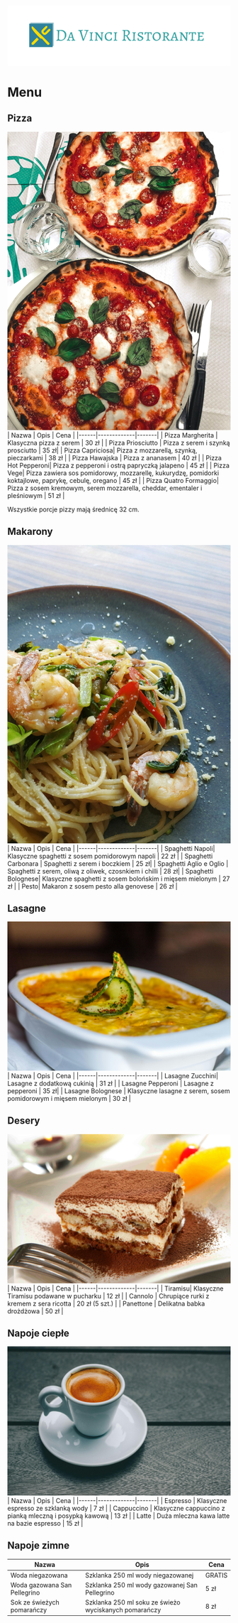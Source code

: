 ![logo](img/logo.png)
# Menu

## Pizza
![pizza](img/pizza.jpg)
| Nazwa | Opis | Cena |
|------|-------------|-------|
| Pizza Margherita | Klasyczna pizza z serem | 30 zł |
| Pizza Priosciutto | Pizza z serem i szynką prosciutto | 35 zł|
| Pizza Capriciosa| Pizza z mozzarellą, szynką, pieczarkami | 38 zł |
| Pizza Hawajska | Pizza z ananasem | 40 zł |
| Pizza Hot Pepperoni| Pizza z pepperoni i ostrą papryczką jalapeno | 45 zł |
| Pizza Vege| Pizza zawiera sos pomidorowy, mozzarellę, kukurydzę, pomidorki koktajlowe, paprykę, cebulę, oregano | 45 zł |
| Pizza Quatro Formaggio| Pizza z sosem kremowym, serem mozzarella, cheddar, ementaler i pleśniowym | 51 zł |

Wszystkie porcje pizzy mają średnicę 32 cm.

## Makarony
![spaghetti](img/spaghetti.jpg)
| Nazwa | Opis | Cena |
|------|-------------|-------|
| Spaghetti Napoli| Klasyczne spaghetti z sosem pomidorowym napoli | 22 zł |
| Spaghetti Carbonara | Spaghetti z serem i boczkiem | 25 zł|
| Spaghetti Aglio e Oglio | Spaghetti z serem, oliwą z oliwek, czosnkiem i chilli | 28 zł|
| Spaghetti Bolognese| Klasyczne spaghetti z sosem bolońskim i mięsem mielonym | 27 zł |
| Pesto| Makaron z sosem pesto alla genovese | 26 zł |

## Lasagne
![lasagne](img/lasagne.jpg)
| Nazwa | Opis | Cena |
|------|-------------|-------|
| Lasagne Zucchini| Lasagne z dodatkową cukinią | 31 zł |
| Lasagne Pepperoni | Lasagne z pepperoni | 35 zł|
| Lasagne Bolognese | Klasyczne lasagne z serem, sosem pomidorowym i mięsem mielonym | 30 zł |

## Desery
![desery](img/desery.jpg)
| Nazwa | Opis | Cena |
|------|-------------|-------|
| Tiramisu| Klasyczne Tiramisu podawane w pucharku | 12 zł |
| Cannolo | Chrupiące rurki z kremem z sera ricotta | 20 zł (5 szt.) |
| Panettone | Delikatna babka drożdżowa | 50 zł |

## Napoje ciepłe
![napoje ciepłe](img/napoje-c.jpg)
| Nazwa | Opis | Cena |
|------|-------------|-------|
| Espresso | Klasyczne espresso ze szklanką wody | 7 zł |
| Cappuccino | Klasyczne cappuccino z pianką mleczną i posypką kawową | 13 zł |
| Latte | Duża mleczna kawa latte na bazie espresso | 15 zł |

## Napoje zimne
| Nazwa | Opis | Cena |
|------|-------------|-------|
| Woda niegazowana | Szklanka 250 ml wody niegazowanej | GRATIS |
| Woda gazowana San Pellegrino | Szklanka 250 ml wody gazowanej San Pellegrino | 5 zł |
| Sok ze świeżych pomarańczy | Szklanka 250 ml soku ze świeżo wyciskanych pomarańczy | 8 zł |
